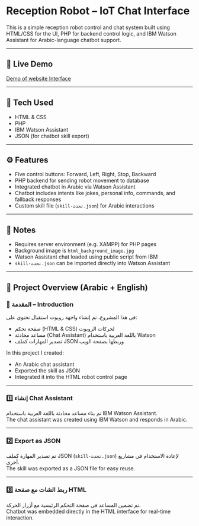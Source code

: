# Reception Robot – IoT Chat Interface

This is a simple reception robot control and chat system built using HTML/CSS for the UI, PHP for backend control logic, and IBM Watson Assistant for Arabic-language chatbot support.

---

## 🔗 Live Demo  
[Demo of website Interface](https://wael-a-alghamdi.github.io/Reception-robot-assistant/index.html)

---

## 🔧 Tech Used  
- HTML & CSS  
- PHP  
- IBM Watson Assistant  
- JSON (for chatbot skill export)

---

## ⚙️ Features  
- Five control buttons: Forward, Left, Right, Stop, Backward  
- PHP backend for sending robot movement to database  
- Integrated chatbot in Arabic via Watson Assistant  
- Chatbot includes intents like jokes, personal info, commands, and fallback responses  
- Custom skill file (`skill-تحدث.json`) for Arabic interactions  

---

## 📝 Notes  
- Requires server environment (e.g. XAMPP) for PHP pages  
- Background image is `html_background_image.jpg`  
- Watson Assistant chat loaded using public script from IBM  
- `skill-تحدث.json` can be imported directly into Watson Assistant

---

## 🧾 Project Overview (Arabic + English)

### 📌 المقدمة – Introduction  
في هذا المشروع، تم إنشاء واجهة روبوت استقبال تحتوي على:

- صفحة تحكم (HTML & CSS) لحركات الروبوت  
- مساعد محادثة (Chat Assistant) باللغة العربية باستخدام Watson  
- تصدير المهارات كملف JSON وربطها بصفحة الويب  

In this project I created:
- An Arabic chat assistant  
- Exported the skill as JSON  
- Integrated it into the HTML robot control page

---

### 1️⃣ إنشاء Chat Assistant  
تم بناء مساعد محادثة باللغة العربية باستخدام IBM Watson Assistant.  
The chat assistant was created using IBM Watson and responds in Arabic.

---

### 2️⃣ Export as JSON  
تم تصدير المهارة كملف JSON (`skill-تحدث.json`) لإعادة الاستخدام في مشاريع أخرى.  
The skill was exported as a JSON file for easy reuse.

---

### 3️⃣ ربط الشات مع صفحة HTML  
تم تضمين المساعد في صفحة التحكم الرئيسية مع أزرار الحركة.  
Chatbot was embedded directly in the HTML interface for real-time interaction.
